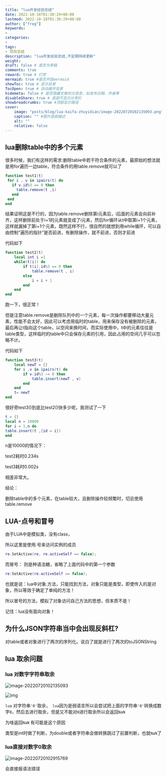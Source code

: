 ```yaml
---
title: "lua开发经验总结"
date: 2022-10-16T01:30:29+08:00
lastmod: 2022-10-18T01:30:29+08:00
author: ["frog"]
keywords:
-
categories:
- 
tags:
- 项目总结
description: "lua开发经验总结,不定期持续更新"
weight:
draft: false # 是否为草稿
comments: true
reward: true # 打赏
mermaid: true #是否开启mermaid
showToc: true # 显示目录
TocOpen: true # 自动展开目录
hidemeta: false # 是否隐藏文章的元信息，如发布日期、作者等
disableShare: true # 底部不显示分享栏
showbreadcrumbs: true #顶部显示路径
cover:
    image: "posts/blog/lua-kaifa-zhuyidian/image-20220720102135093.png" #图片路径例如：posts/tech/123/123.png
    caption: "" #图片底部描述
    alt: ""
    relative: false
---
```




## lua删除table中的多个元素

很多时候，我们有这样的需求:删除table中若干符合条件的元素，最原始的想法就是用for遍历一边table，符合条件的用table.remove就可以了

```lua
function test1(t)
 for i , v in ipairs(t) do
   if v.id%3 == 0 then
     table.remove(t ,i)
   end
 end
end
```

结果证明这是不行的，因为table.remove删除第i元素后，i后面的元素会向前补齐，这样删除前处于i+1的元素就变成了i元素，然后for循环从t中取第i+1个元素，这样就漏掉了第i+1个元素，既然这样不行，很自然的就想到用while循环，可以自由控制“遍历的指针”是否前进，有删除操作，就不前进，否则才前进

代码如下



```lua
function test2(t)
	local int i =1
	while(t[i]) do
		if t[i].id%3 == 0 then
			table.remove(t , i)
		else
			i = i + 1
		end
	end
end
```

跑一下，很正常！

但是注意table.remove是删除队列中的一个元素，每一次操作都要移动大量元素，性能不会太好，因此可以考虑用临时的table，用来保存没有被删除的元素，最后再让t指向这个table，以空间来换时间，而实际使用中，t中的元素往往是table类型，这样临时的table中只会保存元素的引用，因此占用的空间几乎可以忽略不计。

代码如下

```lua
function test3(t)
	local newT = {}
	for i ,v in ipairs(t) do
		if v.id%3 ~= 0 then
			table.insert(newT , v)
		end
	end
	t= newT
end
```

很好奇test3()到底比test2()快多少呢，我测试了一下

```lua
t = {}
local n = 10000
for i = 1,n do
table.insert(t ,{id = i})
end
```

n是10000的情况下：

test2耗时0.234s

test3耗时0.002s

相差非常大。

结论：

删除table中的多个元素，在table较大，且删除操作较频繁时，切忌使用table.remove

## LUA-点号和冒号

由于LUA中是模拟类，没有class，

所以这里是使用.号来访问实例的成员

```lua
re.SetActive(re, re.activeSelf == false);
```

而冒号： 则是种语法糖，省略了上面代码中的第一个参数

```lua
re:SetActive(re.activeSelf == false);
```

也就是说：lua中对象.方法，只能找到方法，对象只能是类型，即使传入的是对象，所以等效于确定了单纯的方法！

所以冒号的方法，模拟了对象访问自己方法的思想，但本质不是！

记住：lua没有面向对象！

## 为什么JSON字符串当中会出现反斜杠?

对table或者对象进行了两次的序列化。说白了就是进行了两次的toJSONString

## lua 取余问题

### lua 对数字字符串取余

![image-20220720102135093](image-20220720102135093.png)



![img](8212-970012531cb9c8c42124b8ecc599593b.png)

`lua` 对字符串`'0'`取余，` lua`因为是弱语言所以会尝试把上面的字符串`'0'`转换成数字`0`，然后去进行取余，但是又不能对`0`进行取余所以会返回`NaN`

为啥返回`NaN` 有可能是这个原因

类型是int时做了判断，为double或者字符串会做转换跳过了前置判断，也就`NaN`了

### lua直接对数字0取余

![image-20220720102915769](image-20220720102915769.png)

会直接报语法错误









